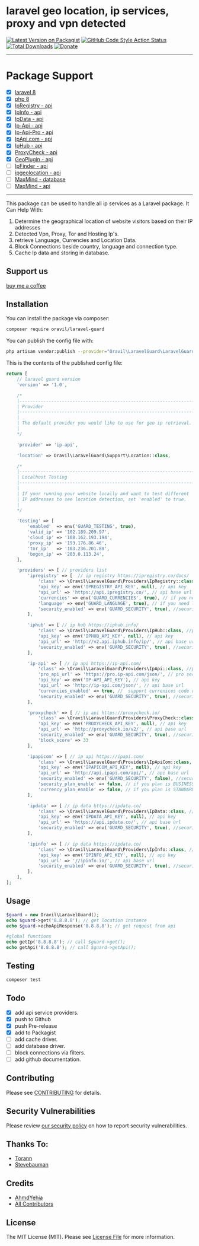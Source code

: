# laravel geo location, ip services, proxy and vpn detected

[![Latest Version on Packagist](https://img.shields.io/packagist/v/oravil/laravel-guard.svg?style=flat-square)](https://packagist.org/packages/oravil/laravel-guard)
[![GitHub Code Style Action Status](https://img.shields.io/github/workflow/status/oravil/laravel-guard/Check%20&%20fix%20styling?label=code%20style)](https://github.com/oravil/laravel-guard/actions?query=workflow%3A"Check+%26+fix+styling"+branch%3Amain)
[![Total Downloads](https://img.shields.io/packagist/dt/oravil/laravel-guard.svg?style=flat-square)](https://packagist.org/packages/oravil/laravel-guard)
[![Donate](https://img.shields.io/packagist/v/oravil/laravel-guard.svg?style=flat-square)](https://paypal.me/AhmdYehia)

---

# Package Support

-   [x] [laravel 8](https://laravel.com)
-   [x] [php 8](https://www.php.net/releases/8.0/en.php)
-   [x] [IpRegistry - api](https://ipregistry.co)
-   [x] [IpInfo - api](https://ipinfo.io)
-   [x] [IpData - api](https://ipdata.co)
-   [x] [Ip-Api - api](https://ip-api.com)
-   [x] [Ip-Api-Pro - api](https://ip-api.com)
-   [x] [IpApi.com - api](https://ipapi.com)
-   [x] [IpHub - api](https://iphub.info)
-   [x] [ProxyCheck - api](https://proxycheck.io)
-   [x] [GeoPlugin - api](http://www.geoplugin.net)
-   [ ] [IpFinder - api](https://ipfinder.io)
-   [ ] [ipgeolocation - api ](https://ipgeolocation.io)
-   [ ] [MaxMind - database](https://www.maxmind.com)
-   [ ] [MaxMind - api](https://www.maxmind.com)

---

This package can be used to handle all ip services as a Laravel package. It Can Help With:

1. Determine the geographical location of website visitors based on their IP addresses
2. Detected Vpn, Proxy, Tor and Hosting Ip's.
3. retrieve Language, Currencies and Location Data.
4. Block Connections beside country, language and connection type.
5. Cache Ip data and storing in database.

## Support us

[buy me a coffee](https://paypal.me/AhmdYehia)

## Installation

You can install the package via composer:

```bash
composer require oravil/laravel-guard
```

You can publish the config file with:

```bash
php artisan vendor:publish --provider="Oravil\LaravelGuard\LaravelGuardServiceProvider"
```

This is the contents of the published config file:

```php
return [
    // laravel guard version
    'version' => '1.0',

    /*
    |--------------------------------------------------------------------------
    | Provider
    |--------------------------------------------------------------------------
    |
    | The default provider you would like to use for geo ip retrieval.
    |
    */

    'provider' => 'ip-api',

    'location' => Oravil\LaravelGuard\Support\Location::class,

    /*
    |--------------------------------------------------------------------------
    | Localhost Testing
    |--------------------------------------------------------------------------
    |
    | If your running your website locally and want to test different
    | IP addresses to see location detection, set 'enabled' to true.
    |
    */

    'testing' => [
        'enabled'  => env('GUARD_TESTING', true),
        'valid_ip' => '102.189.209.97',
        'cloud_ip' => '108.162.193.194',
        'proxy_ip' => '193.176.86.46',
        'tor_ip'   => '103.236.201.88',
        'bogon_ip' => '203.0.113.24',
    ],

    'providers' => [ // providers list
        'ipregistry' => [  // ip registry https://ipregistry.co/docs/
            'class' => \Oravil\LaravelGuard\Providers\IpRegistry::class, //provider class path
            'api_key' => env('IPREGISTRY_API_KEY', null), // api key
            'api_url' => 'https://api.ipregistry.co/', // api base url
            'currencies' => env('GUARD_CURRENCIES', true), // if you need currencies data
            'language' => env('GUARD_LANGUAGE', true), // if you need langauge data
            'security_enabled' => env('GUARD_SECURITY', true), //security status
        ],

        'iphub' => [ // ip hub https://iphub.info/
            'class' => \Oravil\LaravelGuard\Providers\IpHub::class, //provider class path
            'api_key' => env('IPHUB_API_KEY', null), // api key
            'api_url' => 'http://v2.api.iphub.info/ip/', // api base url
            'security_enabled' => env('GUARD_SECURITY', true), //security status
        ],

        'ip-api' => [ // ip api https://ip-api.com/
            'class' => \Oravil\LaravelGuard\Providers\IpApi::class, //provider class path
            'pro_api_url' => 'https://pro.ip-api.com/json/', // pro services
            'api_key' => env('IP-API_API_KEY'), // api key
            'api_url' => 'http://ip-api.com/json/', // api base url
            'currencies_enabled' => true, //  support currenices code only
            'security_enabled' => env('GUARD_SECURITY', true), //security status
        ],

        'proxycheck' => [ // ip api https://proxycheck.io/
            'class' => \Oravil\LaravelGuard\Providers\ProxyCheck::class, //provider class path
            'api_key' => env('PROXYCHECK_API_KEY', null), // api key
            'api_url' => 'http://proxycheck.io/v2/', // api base url
            'security_enabled' => env('GUARD_SECURITY', true), //security status
            'block_score' => 33
        ],

        'ipapicom' => [ // ip api https://ipapi.com/
            'class' => \Oravil\LaravelGuard\Providers\IpApiCom::class, //provider class path
            'api_key' => env('IPAPICOM_API_KEY', null), // api key
            'api_url' => 'http://api.ipapi.com/api/', // api base url
            'security_enabled' => env('GUARD_SECURITY', false), //security status
            'security_plan_enable' => false, // if you plan is BUSINESS PRO
            'currency_plan_enable' => false, // if you plan is STANDARD or above
        ],

        'ipdata' => [ // ip data https://ipdata.co/
            'class' => \Oravil\LaravelGuard\Providers\IpData::class, //provider class path
            'api_key' => env('IPDATA_API_KEY', null), // api key
            'api_url' => 'https://api.ipdata.co/', // api base url
            'security_enabled' => env('GUARD_SECURITY', true), //security status
        ],

        'ipinfo' => [ // ip data https://ipdata.co/
            'class' => \Oravil\LaravelGuard\Providers\IpInfo::class, //provider class path
            'api_key' => env('IPINFO_API_KEY', null), // api key
            'api_url' => '//ipinfo.io/', // api base url
            'security_enabled' => env('GUARD_SECURITY', true), //security status
        ],
    ],
];
```

## Usage

```php
$guard = new Oravil\LaravelGuard();
echo $guard->get('8.8.8.8'); // get location instance
echo $guard->echoApiResponse('8.8.8.8'); // get request from api

#global functions
echo getIp('8.8.8.8'); // call $guard->get();
echo getApi('8.8.8.8'); // call $guard->getApi();
```

## Testing

```bash
composer test
```

## Todo

-   [x] add api service providers.
-   [x] push to Github
-   [x] push Pre-release
-   [x] add to Packagist
-   [ ] add cache driver.
-   [ ] add database driver.
-   [ ] block connections via filters.
-   [ ] add github documentation.

## Contributing

Please see [CONTRIBUTING](.github/CONTRIBUTING.md) for details.

## Security Vulnerabilities

Please review [our security policy](../../security/policy) on how to report security vulnerabilities.

## Thanks To:

-   [Torann](https://github.com/Torann/laravel-geoip)
-   [Stevebauman](https://github.com/stevebauman/location)

## Credits

-   [AhmdYehia](https://github.com/oravil)
-   [All Contributors](../../contributors)

## License

The MIT License (MIT). Please see [License File](LICENSE.md) for more information.
